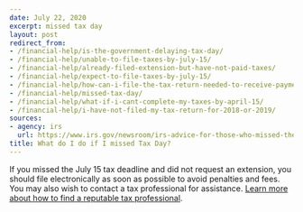 ```yaml
---
date: July 22, 2020
excerpt: missed tax day
layout: post
redirect_from:
- /financial-help/is-the-government-delaying-tax-day/
- /financial-help/unable-to-file-taxes-by-july-15/
- /financial-help/already-filed-extension-but-have-not-paid-taxes/
- /financial-help/expect-to-file-taxes-by-july-15/
- /financial-help/how-can-i-file-the-tax-return-needed-to-receive-payment/
- /financial-help/missed-tax-day/
- /financial-help/what-if-i-cant-complete-my-taxes-by-april-15/
- /financial-help/i-have-not-filed-my-tax-return-for-2018-or-2019/
sources:
- agency: irs
  url: https://www.irs.gov/newsroom/irs-advice-for-those-who-missed-the-july-15-deadline-file-now-to-avoid-bigger-bill
title: What do I do if I missed Tax Day?
---
```


If you missed the July 15 tax deadline and did not request an extension, you should file electronically as soon as possible to avoid penalties and fees. You may also wish to contact a tax professional for assistance. [Learn more about how to find a reputable tax professional](https://www.irs.gov/tax-professionals/choosing-a-tax-professional).